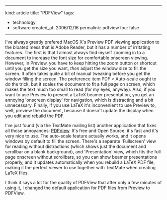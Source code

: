 -----
kind: article
title: "PDFView"
tags:
- technology
- software
created_at: 2006/12/16
permalink: pdfview
toc: false
-----

<p>I've always greatly prefered MacOS X's Preview PDF viewing application to the bloated mess that is Adobe Reader, but it has a number of irritating features. The first is that I almost always find myself zooming in to a document to increase the font size for comfortable onscreen viewing. However, in Preview, you have to keep hitting the zoom button or shortcut until you get the size you want, <em>then</em> adjust the window size to fill the screen. It often takes quite a bit of manual tweaking before you get the window filling the screen. The preference item PDF > Auto-scale ought to do the trick, but it scales the document to fit a full page on screen, which makes the text much too small to read (for my eyes, anyway). Also, if you want to use Preview to present a LaTeX beamer presentation, you get an annoying 'onscreen display' for navigation, which is distracting and a bit unnecessary. Finally, if you use LaTeX it's inconvenient to use Preview to, well, preview the document, because it doesn't update the display when you edit and rebuild the PDF.</p>

<p>I've just found (via the TextMate mailing list) another application that fixes all those annoyances: <a href="http://pdfview.sourceforge.net/">PDFView</a>. It's free and Open Source, it's fast and it's very nice to use. The auto-scale feature actually works, and it opens windows by default to fill the screen. There's a separate 'Fullscreen' view for reading without distractions (which shows just the document and scrollbar on a blank background), and 'Presentation' view, which fits the full page onscreen without scrollbars, so you can show beamer presentations properly, and it updates automatically when you rebuild a LaTeX PDF file, making it the perfect viewer to use together with TextMate when creating LaTeX files.</p>

<p>I think it says a lot for the quality of PDFView that after only a few minutes of using it, I changed the default application for PDF files from Preview to PDFView.</p>



